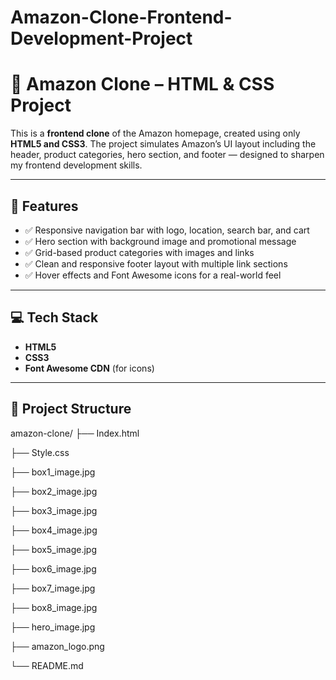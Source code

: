 # Amazon-Clone-Frontend-Development-Project

# 🛒 Amazon Clone – HTML & CSS Project

This is a **frontend clone** of the Amazon homepage, created using only **HTML5 and CSS3**. The project simulates Amazon’s UI layout including the header, product categories, hero section, and footer — designed to sharpen my frontend development skills.

---

## 🚀 Features

- ✅ Responsive navigation bar with logo, location, search bar, and cart
- ✅ Hero section with background image and promotional message
- ✅ Grid-based product categories with images and links
- ✅ Clean and responsive footer layout with multiple link sections
- ✅ Hover effects and Font Awesome icons for a real-world feel

---

## 💻 Tech Stack

- **HTML5**
- **CSS3**
- **Font Awesome CDN** (for icons)

---

## 📂 Project Structure

amazon-clone/
├── Index.html

├── Style.css

├── box1_image.jpg

├── box2_image.jpg

├── box3_image.jpg

├── box4_image.jpg

├── box5_image.jpg

├── box6_image.jpg

├── box7_image.jpg

├── box8_image.jpg

├── hero_image.jpg

├── amazon_logo.png

└── README.md
